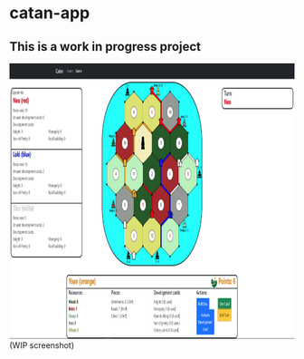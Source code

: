 # catan-app

## This is a work in progress project

<img src="./assets/WIP_Screenshot.png" width="959" height="486">
(WIP screenshot)